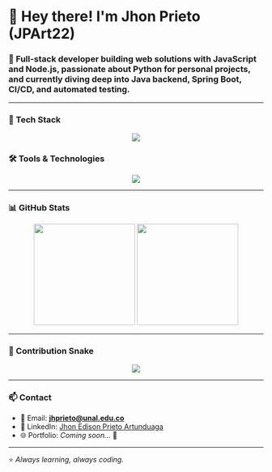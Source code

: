 # 👋 Hey there! I'm **Jhon Prieto (JPArt22)**

### 🚀 Full-stack developer building web solutions with JavaScript and Node.js, passionate about Python for personal projects, and currently diving deep into Java backend, Spring Boot, CI/CD, and automated testing.

---

### 🧰 Tech Stack

<p align="center">
  <a href="https://skillicons.dev">
    <img src="https://skillicons.dev/icons?i=python,java,javascript,nodejs,html,css,latex,matlab,c,mysql,assembly&perline=8" />
  </a>
</p>

### 🛠 Tools & Technologies

<p align="center">
  <a href="https://skillicons.dev">
    <img src="https://skillicons.dev/icons?i=git,github,vscode,jenkins,docker,jira,selenium&perline=8" />
  </a>
</p>

---

### 📊 GitHub Stats

<div align="center">
  <img height=200 src="https://github-readme-stats.vercel.app/api?username=JPart22&show_icons=true&theme=aura&rank_icon=github"/>
  <img height=200 src="https://github-readme-stats.vercel.app/api/top-langs/?username=JPart22&layout=donut&theme=aura&hide=html,css"/>
</div>

---

### 🐍 Contribution Snake

<p align="center">
  <img src="https://github-readme-snake.vercel.app/?user=JPArt22&theme=github-dark&animation_type=snake" />

</p>

---

### 📫 Contact

- 📩 Email: **jhprieto@unal.edu.co**
- 💼 LinkedIn: [Jhon Edison Prieto Artunduaga](https://www.linkedin.com/in/jhon-edison-prieto-artunduaga-5105b1275/)
- 🌐 Portfolio: _Coming soon..._ 🚧

---

⭐ *Always learning, always coding.*
